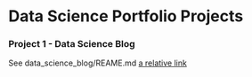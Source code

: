 # Data Science Portfolio Projects

### Project 1 - Data Science Blog

See data_science_blog/REAME.md
[a relative link](data_science_blog/REAME.md)


